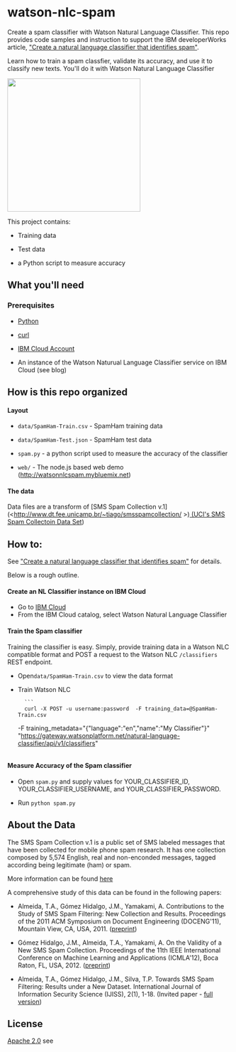 # watson-nlc-spam

Create a spam classifier with Watson Natural Language Classifier. This repo provides code samples and instruction to support the IBM developerWorks article, ["Create a natural language classifier that identifies spam"](https://www.ibm.com/developerworks/library/cc-spam-classification-service-watson-nlc-bluemix-trs/index.html).

Learn how to train a spam classfier, validate its accuracy, and use it to classify new texts. You'll do it with Watson Natural Language Classifier

<img src="https://raw.githubusercontent.com/cdimascio/watson-nlc-spam/master/assets/watson-nlc.png" data-canonical-src="https://raw.githubusercontent.com/cdimascio/watson-nlc-spam/master/assets/watson-nlc.png" width="300" />

This project contains:

* Training data

* Test data

* a Python script to measure accuracy

## What you'll need

### Prerequisites

* [Python](https://www.python.org/downloads/)

* [curl](http://curl.haxx.se/download.html)

* [IBM Cloud Account](www.bluemix.net)

* An instance of the Watson Naturual Language Classifier service on IBM Cloud (see
  blog)

## How is this repo organized

#### Layout

* `data/SpamHam-Train.csv` - SpamHam training data

* `data/SpamHam-Test.json` - SpamHam test data

* `spam.py` - a python script used to measure the accuracy of the classifier

* `web/` - The node.js based web demo (http://watsonnlcspam.mybluemix.net)

#### The data

Data files are a transform of [SMS Spam Collection
v.1](<<http://www.dt.fee.unicamp.br/~tiago/smsspamcollection/> >)[ (UCI's SMS
Spam Collectoin Data
Set](https://archive.ics.uci.edu/ml/datasets/SMS+Spam+Collection))

## How to:

See ["Create a natural language classifier that identifies spam"](https://www.ibm.com/developerworks/library/cc-spam-classification-service-watson-nlc-bluemix-trs/index.html) for details.

Below is a rough outline.

#### Create an NL Classifier instance on IBM Cloud

* Go to [IBM Cloud](www.bluemix.net)
* From the IBM Cloud catalog, select Watson Natural Language Classifier

#### Train the Spam classifier

Training the classifier is easy. Simply, provide training data in a Watson NLC
compatible format and POST a request to the Watson NLC `/classifiers` REST
endpoint.

* Open`data/SpamHam-Train.csv` to view the data format
* Train Watson NLC

      	```
      	curl -X POST -u username:password  -F training_data=@SpamHam-Train.csv

  -F training_metadata="{\"language\":\"en\",\"name\":\"My Classifier\"}"
  "https://gateway.watsonplatform.net/natural-language-classifier/api/v1/classifiers"

  ```

  ```

#### Measure Accuracy of the Spam classifier

* Open `spam.py` and supply values for YOUR_CLASSIFIER_ID, YOUR_CLASSIFIER_USERNAME, and YOUR_CLASSIFIER_PASSWORD.

* Run `python spam.py`

## About the Data

The SMS Spam Collection v.1 is a public set of SMS labeled messages that have
been collected for mobile phone spam research. It has one collection composed
by 5,574 English, real and non-enconded messages, tagged according being
legitimate (ham) or spam.

More information can be found
[here](http://www.dt.fee.unicamp.br/~tiago/smsspamcollection/)

A comprehensive study of this data can be found in the following papers:

* Almeida, T.A., Gómez Hidalgo, J.M., Yamakami, A. Contributions to the Study
  of SMS Spam Filtering: New Collection and Results. Proceedings of the 2011
  ACM Symposium on Document Engineering (DOCENG'11), Mountain View, CA, USA, 2011.
  ([preprint](http://www.dt.fee.unicamp.br/~tiago/smsspamcollection/doceng11.pdf))

* Gómez Hidalgo, J.M., Almeida, T.A., Yamakami, A. On the Validity of a New
  SMS Spam Collection. Proceedings of the 11th IEEE International Conference
  on Machine Learning and Applications (ICMLA'12), Boca Raton, FL, USA, 2012.
  ([preprint](http://www.dt.fee.unicamp.br/~tiago/smsspamcollection/icmla12.pdf))

* Almeida, T.A., Gómez Hidalgo, J.M., Silva, T.P. Towards SMS Spam Filtering:
  Results under a New Dataset. International Journal of Information Security
  Science (IJISS), 2(1), 1-18. (Invited paper - [full
  version](http://www.dt.fee.unicamp.br/~tiago/smsspamcollection/IJISS13.pdf))

## License

[Apache 2.0](https://www.apache.org/licenses/LICENSE-2.0)
see [](LICENSE)
